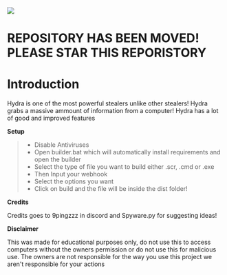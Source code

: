 <img  src="https://cdn-icons-png.flaticon.com/128/6646/6646463.png">

# REPOSITORY HAS BEEN MOVED! PLEASE STAR THIS REPORISTORY

# Introduction

<p>Hydra is one of the most powerful stealers unlike other stealers! Hydra grabs a massive ammount of information from a computer! Hydra has a lot of good and improved features</p>


 **Setup**
> - Disable Antiviruses
> - Open builder.bat which will automatically install requirements and open the builder
> - Select the type of file you want to build either .scr, .cmd or .exe
> - Then Input your webhook
> - Select the options you want
> - Click on build and the file will be inside the dist folder!

**Credits**

<p>Credits goes to 9pingzzz in discord and Spyware.py for suggesting ideas!</p>

**Disclaimer**

<p>This was made for educational purposes only, do not use this to access computers without the owners permission or do not use this for malicious use. The owners are not responsible for the way you use this project we aren't responsible for your actions</p>
